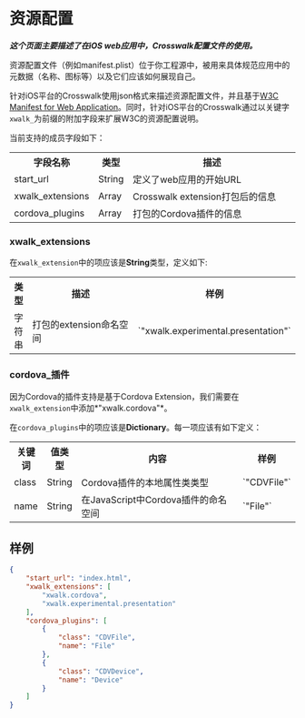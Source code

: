 # 资源配置

**_这个页面主要描述了在iOS web应用中，Crosswalk配置文件的使用。_**

资源配置文件（例如manifest.plist）位于你工程源中，被用来具体规范应用中的元数据（名称、图标等）以及它们应该如何展现自己。

针对iOS平台的Crosswalk使用json格式来描述资源配置文件，并且基于[W3C Manifest for Web Application](http://w3c.github.io/manifest/)。同时，针对iOS平台的Crosswalk通过以关键字`xwalk_`为前缀的附加字段来扩展W3C的资源配置说明。

当前支持的成员字段如下：

<table style="table-layout: auto;">
 <tr><th>字段名称</th><th>类型</th><th width=100%>描述</th></tr>
 <tr><td>start_url</td><td>String</td><td nowrap>定义了web应用的开始URL</td></tr>
 <tr><td>xwalk_extensions</td><td>Array</td><td>Crosswalk extension打包后的信息</td></tr>
 <tr><td>cordova_plugins</td><td>Array</td><td>打包的Cordova插件的信息</td></tr>
</table>

### xwalk_extensions

在`xwalk_extension`中的项应该是**String**类型，定义如下:

<table style="table-layout: auto;">
 <tr><th>类型</th><th width=100%>描述</th><th>样例</th></tr>
 <tr><td>字符串</td><td>打包的extension命名空间</td><td>`"xwalk.experimental.presentation"`</td></tr>
</table>

### cordova_插件

因为Cordova的插件支持是基于Cordova Extension，我们需要在`xwalk_extension`中添加*"xwalk.cordova"*。

在`cordova_plugins`中的项应该是**Dictionary**。每一项应该有如下定义：

<table style="table-layout: auto;">
 <tr><th>关键词</th><th>值类型</th><th width="100%">内容</th><th>样例</th></tr>
 <tr><td>class</td><td>String</td><td>Cordova插件的本地属性类类型</td><td>`"CDVFile"`</td></tr>
 <tr><td>name</td><td>String</td><td>在JavaScript中Cordova插件的命名空间</td><td>`"File"`</td></tr>
</table>

## 样例

```json
{
    "start_url": "index.html",
    "xwalk_extensions": [
        "xwalk.cordova",
        "xwalk.experimental.presentation"
    ],
    "cordova_plugins": [
        {
            "class": "CDVFile",
            "name": "File"
        },
        {
            "class": "CDVDevice",
            "name": "Device"
        }
    ]
}
```

